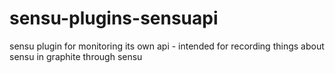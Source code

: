 # sensu-plugins-sensuapi
sensu plugin for monitoring its own api - intended for recording things about sensu in graphite through sensu
